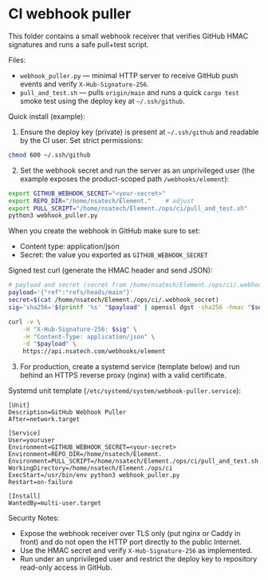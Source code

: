 CI webhook puller
=================

This folder contains a small webhook receiver that verifies GitHub HMAC signatures and runs a safe pull+test script.

Files:
- `webhook_puller.py` — minimal HTTP server to receive GitHub push events and verify `X-Hub-Signature-256`.
- `pull_and_test.sh` — pulls `origin/main` and runs a quick `cargo test` smoke test using the deploy key at `~/.ssh/github`.

Quick install (example):

1. Ensure the deploy key (private) is present at `~/.ssh/github` and readable by the CI user. Set strict permissions:

```bash
chmod 600 ~/.ssh/github
```

2. Set the webhook secret and run the server as an unprivileged user (the example exposes the product-scoped path `/webhooks/element`):

```bash
export GITHUB_WEBHOOK_SECRET="<your-secret>"
export REPO_DIR="/home/nsatech/Element."    # adjust
export PULL_SCRIPT="/home/nsatech/Element./ops/ci/pull_and_test.sh"
python3 webhook_puller.py
```

When you create the webhook in GitHub make sure to set:
- Content type: application/json
- Secret: the value you exported as `GITHUB_WEBHOOK_SECRET`

Signed test curl (generate the HMAC header and send JSON):

```bash
# payload and secret (secret from /home/nsatech/Element./ops/ci/.webhook_secret)
payload='{"ref":"refs/heads/main"}'
secret=$(cat /home/nsatech/Element./ops/ci/.webhook_secret)
sig='sha256='$(printf '%s' "$payload" | openssl dgst -sha256 -hmac "$secret" -hex | cut -d' ' -f2)

curl -v \
	-H "X-Hub-Signature-256: $sig" \
	-H "Content-Type: application/json" \
	-d "$payload" \
	https://api.nsatech.com/webhooks/element
```

3. For production, create a systemd service (template below) and run behind an HTTPS reverse proxy (nginx) with a valid certificate.

Systemd unit template (`/etc/systemd/system/webhook-puller.service`):

```
[Unit]
Description=GitHub Webhook Puller
After=network.target

[Service]
User=youruser
Environment=GITHUB_WEBHOOK_SECRET=<your-secret>
Environment=REPO_DIR=/home/nsatech/Element.
Environment=PULL_SCRIPT=/home/nsatech/Element./ops/ci/pull_and_test.sh
WorkingDirectory=/home/nsatech/Element./ops/ci
ExecStart=/usr/bin/env python3 webhook_puller.py
Restart=on-failure

[Install]
WantedBy=multi-user.target
```

Security Notes:
- Expose the webhook receiver over TLS only (put nginx or Caddy in front) and do not open the HTTP port directly to the public Internet.
- Use the HMAC secret and verify `X-Hub-Signature-256` as implemented.
- Run under an unprivileged user and restrict the deploy key to repository read-only access in GitHub.
